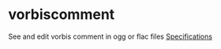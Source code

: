 vorbiscomment
=============

See and edit vorbis comment in ogg or flac files
[Specifications](http://xiph.org/vorbis/doc/v-comment.html)
